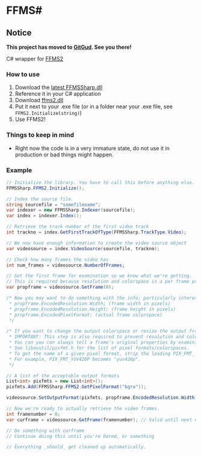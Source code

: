 FFMS# 
=====

Notice
------
**This project has moved to [GitGud](http://gitgud.io/nixx/FFMSSharp). See you there!**

C# wrapper for [FFMS2](//github.com/ffms/ffms2)

### How to use
1. Download the [latest FFMSSharp.dll](//github.com/nixxquality/FFMSSharp/releases)
2. Reference it in your C# application
3. Download [ffms2.dll](//github.com/ffms/ffms2/releases)
4. Put it next to your .exe file (or in a folder near your .exe file, see ```FFMS2.Initialize(string)```)
5. Use FFMS2!

### Things to keep in mind
- Right now the code is in a very immature state, do not use it in production or bad things might happen.

### Example
```C#
// Initialize the library. You have to call this before anything else.
FFMSSharp.FFMS2.Initialize();

// Index the source file.
string sourcefile = "somefilename";
var indexer = new FFMSSharp.Indexer(sourcefile);
var index = indexer.Index();

// Retrieve the track number of the first video track
int trackno = index.GetFirstTrackOfType(FFMSSharp.TrackType.Video);

// We now have enough information to create the video source object
var videosource = index.VideoSource(sourcefile, trackno);

// Check how many frames the video has
int num_frames = videosource.NumberOfFrames;

// Get the first frame for examination so we know what we're getting.
// This is required because resolution and colorspace is a per frame property and NOT global for the video.
var propframe = videosource.GetFrame(0);

/* Now you may want to do something with the info; particularly interesting values are:
 * propframe.EncodedResolution.Width; (frame width in pixels)
 * propframe.EncodedResolution.Height; (frame height in pixels)
 * propframe.EncodedPixelFormat; (actual frame colorspace)
 */

/* If you want to change the output colorspace or resize the output frame size, now is the time to do it.
 * IMPORTANT: This step is also required to prevent resolution and colorspace changes midstream.
 * You can you can always tell a frame's original properties by examining the Encoded* properties in FFMSSharp.Frame.
 * See libavutil/pixfmt.h for the list of pixel formats/colorspaces.
 * To get the name of a given pixel format, strip the leading PIX_FMT_ and convert to lowercase.
 * For example, PIX_FMT_YUV420P becomes "yuv420p".
 */

// A list of the acceptable output formats
List<int> pixfmts = new List<int>();
pixfmts.Add(FFMSSharp.FFMS2.GetPixelFormat("bgra"));

videosource.SetOutputFormat(pixfmts, propframe.EncodedResolution.Width, propframe.EncodedResolution.Height, FFMSSharp.Resizer.Bicubic);

// Now we're ready to actually retrieve the video frames.
int framenumber = 0;
var curframe = videosource.GetFrame(framenumber); // Valid until next call to GetFrame on the same video object

// Do something with curframe
// Continue doing this until you're bored, or something

// Everything _should_ get cleaned up automatically.
```
